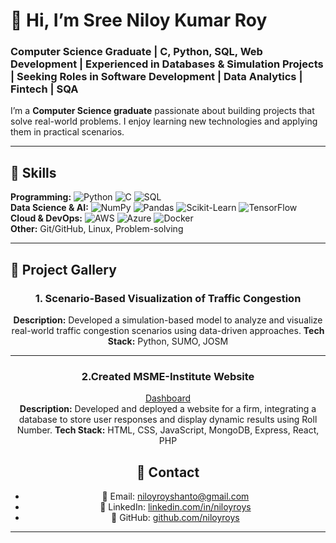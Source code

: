# 👋 Hi, I’m Sree Niloy Kumar Roy
### Computer Science Graduate | C, Python, SQL, Web Development | Experienced in Databases & Simulation Projects | Seeking Roles in Software Development | Data Analytics | Fintech | SQA

I’m a **Computer Science graduate** passionate about building projects that solve real-world problems. I enjoy learning new technologies and applying them in practical scenarios.

---

## 🔹 Skills

**Programming:** ![Python](https://img.shields.io/badge/-Python-3776AB?style=flat&logo=python&logoColor=white) ![C](https://img.shields.io/badge/-C-00599C?style=flat&logo=c&logoColor=white) ![SQL](https://img.shields.io/badge/-SQL-4479A1?style=flat&logo=sql&logoColor=white)  
**Data Science & AI:** ![NumPy](https://img.shields.io/badge/-NumPy-013243?style=flat&logo=NumPy&logoColor=white) ![Pandas](https://img.shields.io/badge/-Pandas-150458?style=flat&logo=pandas&logoColor=white) ![Scikit-Learn](https://img.shields.io/badge/-Scikit--Learn-F7931E?style=flat&logo=scikit-learn&logoColor=white) ![TensorFlow](https://img.shields.io/badge/-TensorFlow-FF6F00?style=flat&logo=tensorflow&logoColor=white)  
**Cloud & DevOps:** ![AWS](https://img.shields.io/badge/-AWS-232F3E?style=flat&logo=amazon-aws&logoColor=white) ![Azure](https://img.shields.io/badge/-Azure-0078D4?style=flat&logo=microsoft-azure&logoColor=white) ![Docker](https://img.shields.io/badge/-Docker-2496ED?style=flat&logo=docker&logoColor=white)  
**Other:** Git/GitHub, Linux, Problem-solving

---

## 🔹 Project Gallery

<div align="center">

### 1. Scenario-Based Visualization of Traffic Congestion
**Description:** Developed a simulation-based model to analyze and visualize real-world traffic congestion scenarios using data-driven approaches.
**Tech Stack:** Python, SUMO, JOSM

---

### 2.Created MSME-Institute Website
[Dashboard](https://sit-web.onrender.com/)  
**Description:** Developed and deployed a website for a firm, integrating a database to store user responses and display dynamic results using Roll Number. 
**Tech Stack:** HTML, CSS, JavaScript, MongoDB, Express, React, PHP


## 🔹 Contact

- 📧 Email: niloyroyshanto@gmail.com  
- 🔗 LinkedIn: [linkedin.com/in/niloyroys](https://linkedin.com/in/niloyroys)  
- 🐙 GitHub: [github.com/niloyroys](https://github.com/niloyroys)

---
